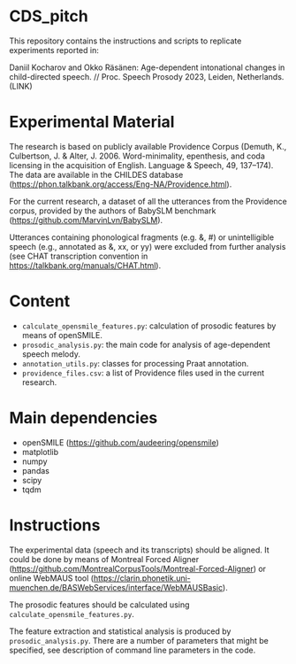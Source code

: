 # CDS_pitch

This repository contains the instructions and scripts to replicate experiments reported in:

Daniil Kocharov and Okko Räsänen: Age-dependent intonational changes in child-directed speech. // Proc. Speech Prosody 2023, Leiden, Netherlands. (LINK)

# Experimental Material

The research is based on publicly available Providence Corpus (Demuth, K., Culbertson, J. & Alter, J. 2006. Word-minimality, epenthesis, and coda licensing in the acquisition of English. Language & Speech, 49, 137–174). The data are available in the CHILDES database (https://phon.talkbank.org/access/Eng-NA/Providence.html).

For the current research, a dataset of all the utterances from the Providence corpus, provided by the authors of BabySLM benchmark (https://github.com/MarvinLvn/BabySLM).

Utterances containing phonological fragments (e.g. &, #) or unintelligible speech (e.g., annotated as &, xx, or yy) were excluded from further analysis (see CHAT transcription convention in https://talkbank.org/manuals/CHAT.html).

# Content
- `calculate_opensmile_features.py`: calculation of prosodic features by means of openSMILE.
- `prosodic_analysis.py`: the main code for analysis of age-dependent speech melody.
- `annotation_utils.py`: classes for processing Praat annotation.
- `providence_files.csv`: a list of Providence files used in the current research.

# Main dependencies

- openSMILE (https://github.com/audeering/opensmile)
- matplotlib
- numpy
- pandas
- scipy
- tqdm

# Instructions
The experimental data (speech and its transcripts) should be aligned. It could be done by means of Montreal Forced Aligner (https://github.com/MontrealCorpusTools/Montreal-Forced-Aligner) or online WebMAUS tool (https://clarin.phonetik.uni-muenchen.de/BASWebServices/interface/WebMAUSBasic).

The prosodic features should be calculated using `calculate_opensmile_features.py`.

The feature extraction and statistical analysis is produced by `prosodic_analysis.py`. There are a number of parameters that might be specified, see description of command line parameters in the code.
